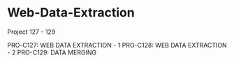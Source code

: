 # Web-Data-Extraction
Project 127 - 129

PRO-C127: WEB DATA EXTRACTION - 1
PRO-C128: WEB DATA EXTRACTION - 2
PRO-C129: DATA MERGING
